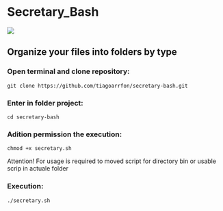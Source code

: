 # Secretary_Bash
![](https://api.visitorbadge.io/api/VisitorHit?user=tiagoarrfon&repo=secretary-bash&countColor=green)

## Organize your files into folders by type

### Open terminal and clone repository:
```
git clone https://github.com/tiagoarrfon/secretary-bash.git
```

### Enter in folder project:
```
cd secretary-bash
```

### Adition permission the execution:
```
chmod +x secretary.sh
```

Attention!
For usage is required to moved script for directory bin or usable scrip in actuale folder

### Execution:
```
./secretary.sh
```